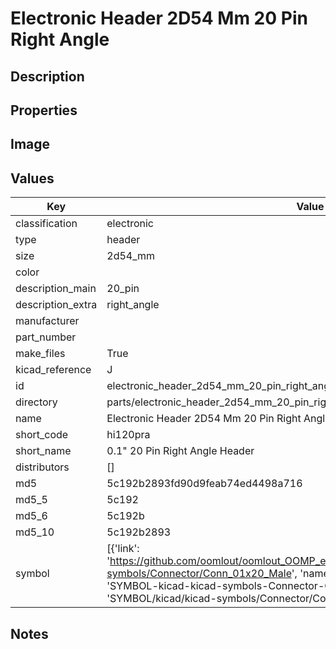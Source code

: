 # Electronic Header 2D54 Mm 20 Pin Right Angle

## Description

## Properties


## Image


## Values

| Key | Value |
| --- | --- |
| classification | electronic |
| type | header |
| size | 2d54_mm |
| color |  |
| description_main | 20_pin |
| description_extra | right_angle |
| manufacturer |  |
| part_number |  |
| make_files | True |
| kicad_reference | J |
| id | electronic_header_2d54_mm_20_pin_right_angle |
| directory | parts/electronic_header_2d54_mm_20_pin_right_angle |
| name | Electronic Header 2D54 Mm 20 Pin Right Angle |
| short_code | hi120pra |
| short_name | 0.1" 20 Pin Right Angle Header |
| distributors | [] |
| md5 | 5c192b2893fd90d9feab74ed4498a716 |
| md5_5 | 5c192 |
| md5_6 | 5c192b |
| md5_10 | 5c192b2893 |
| symbol | [{'link': 'https://github.com/oomlout/oomlout_OOMP_eda_V2/tree/main/SYMBOL/kicad/kicad-symbols/Connector/Conn_01x20_Male', 'name': 'Connector : Conn_01x20_Male', 'id': 'SYMBOL-kicad-kicad-symbols-Connector-Conn_01x20_Male', 'directory': 'SYMBOL/kicad/kicad-symbols/Connector/Conn_01x20_Male/'}] |

## Notes

